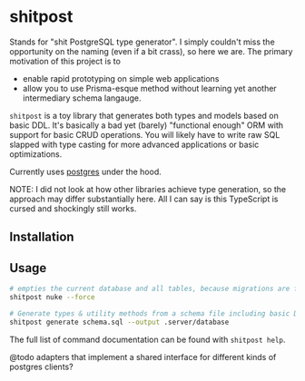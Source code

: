 # shitpost

Stands for "shit PostgreSQL type generator". I simply couldn't miss the opportunity on the naming (even if a bit crass), so here we are. The primary motivation of this project is to

- enable rapid prototyping on simple web applications
- allow you to use Prisma-esque method without learning yet another intermediary schema langauge.

`shitpost` is a toy library that generates both types and models based on basic DDL. It's basically a bad yet (barely) "functional enough" ORM with support for basic CRUD operations. You will likely have to write raw SQL slapped with type casting for more advanced applications or basic optimizations.

Currently uses [postgres](https://github.com/porsager/postgres) under the hood.

NOTE: I did not look at how other libraries achieve type generation, so the approach may differ substantially here. All I can say is this TypeScript is cursed and shockingly still works.

## Installation

## Usage

```bash
# empties the current database and all tables, because migrations are for the weak
shitpost nuke --force

# Generate types & utility methods from a schema file including basic DDL
shitpost generate schema.sql --output .server/database
```

The full list of command documentation can be found with `shitpost help`.

@todo adapters that implement a shared interface for different kinds of postgres clients?

